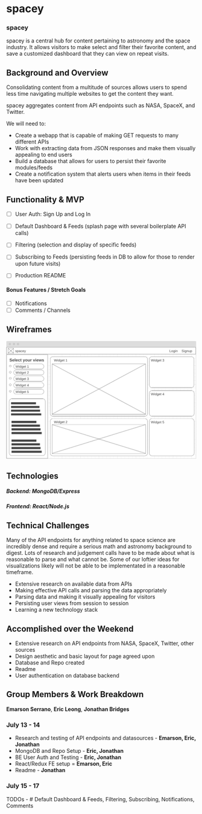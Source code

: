 # spacey

### spacey

spacey is a central hub for content pertaining to astronomy and the space industry. It allows visitors to make select and filter their favorite content, and save a customized dashboard that they can view on repeat visits.

## Background and Overview

Consolidating content from a multitude of sources allows users to spend less time navigating multiple websites to get the content they want.

spacey aggregates content from API endpoints such as NASA, SpaceX, and Twitter.

We will need to:
  * Create a webapp that is capable of making GET requests to many different APIs
  * Work with extracting data from JSON responses and make them visually appealing to end users
  * Build a database that allows for users to persist their favorite modules/feeds
  * Create a notification system that alerts users when items in their feeds have been updated

## Functionality & MVP

   - [ ] User Auth: Sign Up and Log In
   - [ ] Default Dashboard & Feeds (splash page with several boilerplate API calls)
   - [ ] Filtering (selection and display of specific feeds)
   - [ ] Subscribing to Feeds (persisting feeds in DB to allow for those to render upon future visits)
   - [ ] Production README


#### Bonus Features / Stretch Goals
   - [ ] Notifications
   - [ ] Comments / Channels

## Wireframes

![Wireframe 0](assets/wireframe-0.png "Wireframe 0")

## Technologies

  ##### Backend: MongoDB/Express
  ##### Frontend: React/Node.js

## Technical Challenges

Many of the API endpoints for anything related to space science are incredibly dense and require a serious math and astronomy background to digest. Lots of research and judgement calls have to be made about what is reasonable to parse and what cannot be. Some of our loftier ideas for visualizations likely will not be able to be implementated in a reasonable timeframe.

  - Extensive research on available data from APIs
  - Making effective API calls and parsing the data appropriately
  - Parsing data and making it visually appealing for visitors
  - Persisting user views from session to session
  - Learning a new technology stack

## Accomplished over the Weekend

  - Extensive research on API endpoints from NASA, SpaceX, Twitter, other sources
  - Design aesthetic and basic layout for page agreed upon
  - Database and Repo created
  - Readme
  - User authentication on database backend

## Group Members & Work Breakdown

**Emarson Serrano**,
**Eric Leong**,
**Jonathan Bridges**

### July 13 - 14
  - Research and testing of API endpoints and datasources - **Emarson, Eric, Jonathan**
  - MongoDB and Repo Setup - **Eric, Jonathan**
  - BE User Auth and Testing - **Eric, Jonathan**
  - React/Redux FE setup = **Emarson, Eric**
  - Readme - **Jonathan**

### July 15 - 17

TODOs - # Default Dashboard & Feeds, Filtering, Subscribing, Notifications, Comments
